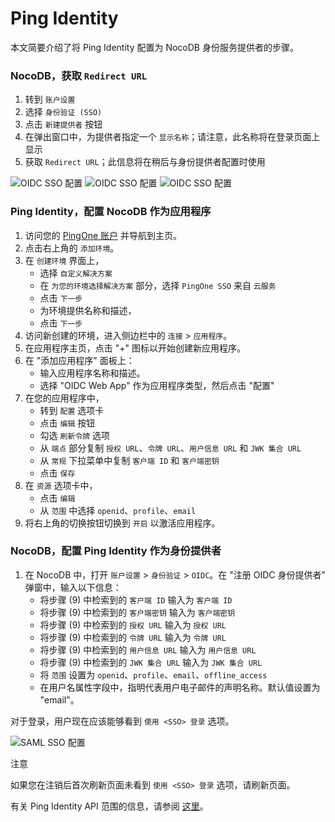# Ping Identity

本文简要介绍了将 Ping Identity 配置为 NocoDB 身份服务提供者的步骤。

### NocoDB，获取 `Redirect URL` 

1.  转到 `账户设置`
2.  选择 `身份验证 (SSO)`
3.  点击 `新建提供者` 按钮
4.  在弹出窗口中，为提供者指定一个 `显示名称`；请注意，此名称将在登录页面上显示
5.  获取 `Redirect URL`；此信息将在稍后与身份提供者配置时使用

![OIDC SSO 配置](https://docs.nocodb.com/assets/images/SSO-1-aa9135167c7a7cfb680e4fa5e50c86a4.png) ![OIDC SSO 配置](https://docs.nocodb.com/assets/images/OIDC-2-9ca271e8b627eaa9e44eaf8b34c010d1.png) ![OIDC SSO 配置](https://docs.nocodb.com/assets/images/OIDC-3-71b373c47b6affa93db2d447c52c77d6.png)

### Ping Identity，配置 NocoDB 作为应用程序 

1.  访问您的 [PingOne 账户](https://www.pingidentity.com/en/account/sign-on.html) 并导航到主页。
2.  点击右上角的 `添加环境`。
3.  在 `创建环境` 界面上，
    -   选择 `自定义解决方案`
    -   在 `为您的环境选择解决方案` 部分，选择 `PingOne SSO` 来自 `云服务`
    -   点击 `下一步`
    -   为环境提供名称和描述，
    -   点击 `下一步`
4.  访问新创建的环境，进入侧边栏中的 `连接` > `应用程序`。
5.  在应用程序主页，点击 "+" 图标以开始创建新应用程序。
6.  在 "添加应用程序" 面板上：
    -   输入应用程序名称和描述。
    -   选择 "OIDC Web App" 作为应用程序类型，然后点击 "配置"
7.  在您的应用程序中，
    -   转到 `配置` 选项卡
    -   点击 `编辑` 按钮
    -   勾选 `刷新令牌` 选项
    -   从 `端点` 部分复制 `授权 URL`、`令牌 URL`、`用户信息 URL` 和 `JWK 集合 URL`
    -   从 `常规` 下拉菜单中复制 `客户端 ID` 和 `客户端密钥`
    -   点击 `保存`
8.  在 `资源` 选项卡中，
    -   点击 `编辑`
    -   从 `范围` 中选择 `openid`、`profile`、`email`
9.  将右上角的切换按钮切换到 `开启` 以激活应用程序。

### NocoDB，配置 Ping Identity 作为身份提供者 

1.  在 NocoDB 中，打开 `账户设置` > `身份验证` > `OIDC`。在 "注册 OIDC 身份提供者" 弹窗中，输入以下信息：
    -   将步骤 (9) 中检索到的 `客户端 ID` 输入为 `客户端 ID`
    -   将步骤 (9) 中检索到的 `客户端密钥` 输入为 `客户端密钥`
    -   将步骤 (9) 中检索到的 `授权 URL` 输入为 `授权 URL`
    -   将步骤 (9) 中检索到的 `令牌 URL` 输入为 `令牌 URL`
    -   将步骤 (9) 中检索到的 `用户信息 URL` 输入为 `用户信息 URL`
    -   将步骤 (9) 中检索到的 `JWK 集合 URL` 输入为 `JWK 集合 URL`
    -   将 `范围` 设置为 `openid`、`profile`、`email`、`offline_access`
    -   在用户名属性字段中，指明代表用户电子邮件的声明名称。默认值设置为 "email"。

对于登录，用户现在应该能够看到 `使用 <SSO> 登录` 选项。

![SAML SSO 配置](https://docs.nocodb.com/assets/images/SSO-SignIn-1221ec860763be25257e0e80e24891ec.png)

注意

如果您在注销后首次刷新页面未看到 `使用 <SSO> 登录` 选项，请刷新页面。

有关 Ping Identity API 范围的信息，请参阅 [这里](https://docs.pingidentity.com/r/en-us/pingone/pingone_t_edit_scopes_for_an_application)。